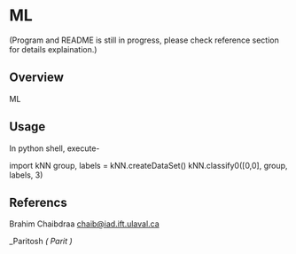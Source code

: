 # ML
(Program and README is still in progress, please check reference section for details explaination.)
## Overview

ML

## Usage

In python shell, execute-

import kNN
group, labels = kNN.createDataSet()
kNN.classify0([0,0], group, labels, 3)

## Referencs

Brahim Chaibdraa 
<chaib@iad.ift.ulaval.ca>

_Paritosh *( Parit )*
